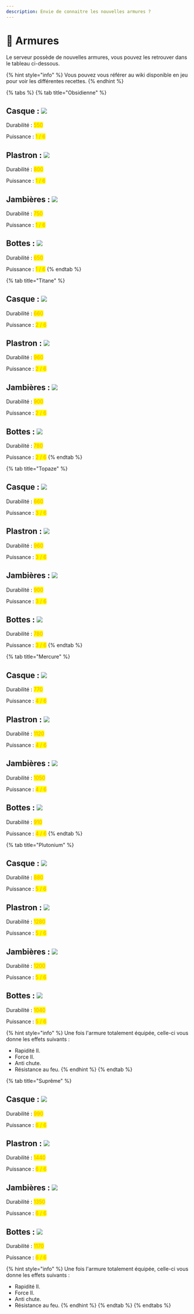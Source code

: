 ```yaml
---
description: Envie de connaitre les nouvelles armures ?
---
```


# 🤺 Armures

Le serveur possède de nouvelles armures, vous pouvez les retrouver dans le tableau ci-dessous.

{% hint style="info" %}
Vous pouvez vous référer au wiki disponible en jeu pour voir les différentes recettes.
{% endhint %}



{% tabs %}
{% tab title="Obsidienne" %}
## Casque : ![](../../.gitbook/assets/obsidian_helmet.png)

Durabilité : <mark style="color:orange;">550</mark>

Puissance : <mark style="color:orange;">1 / 6</mark>



## Plastron : ![](../../.gitbook/assets/obsidian_chestplate.png)

Durabilité : <mark style="color:orange;">800</mark>

Puissance : <mark style="color:orange;">1 / 6</mark>



## Jambières : ![](../../.gitbook/assets/obsidian_leggings.png)

Durabilité : <mark style="color:orange;">750</mark>

Puissance : <mark style="color:orange;">1 / 6</mark>



## Bottes : ![](../../.gitbook/assets/obsidian_boots.png)

Durabilité : <mark style="color:orange;">650</mark>

Puissance : <mark style="color:orange;">1 / 6</mark>
{% endtab %}

{% tab title="Titane" %}
## Casque : ![](../../.gitbook/assets/titane_helmet.png)

Durabilité : <mark style="color:orange;">660</mark>

Puissance : <mark style="color:orange;">2 / 6</mark>



## Plastron : ![](../../.gitbook/assets/titane_chestplate.png)

Durabilité : <mark style="color:orange;">960</mark>

Puissance : <mark style="color:orange;">2 / 6</mark>



## Jambières : ![](../../.gitbook/assets/titane_leggings.png)

Durabilité : <mark style="color:orange;">900</mark>

Puissance : <mark style="color:orange;">2 / 6</mark>



## Bottes : ![](../../.gitbook/assets/titane_boots.png)

Durabilité : <mark style="color:orange;">780</mark>

Puissance : <mark style="color:orange;">2 / 6</mark>
{% endtab %}

{% tab title="Topaze" %}
## Casque : ![](../../.gitbook/assets/topaze_helmet.png)

Durabilité : <mark style="color:orange;">660</mark>

Puissance : <mark style="color:orange;">3 / 6</mark>



## Plastron : ![](../../.gitbook/assets/topaze_chestplate.png)

Durabilité : <mark style="color:orange;">960</mark>

Puissance : <mark style="color:orange;">3 / 6</mark>



## Jambières : ![](../../.gitbook/assets/topaze_leggings.png)

Durabilité : <mark style="color:orange;">900</mark>

Puissance : <mark style="color:orange;">3 / 6</mark>



## Bottes : ![](../../.gitbook/assets/topaze_boots.png)

Durabilité : <mark style="color:orange;">780</mark>

Puissance : <mark style="color:orange;">3 / 6</mark>
{% endtab %}

{% tab title="Mercure" %}
## Casque : ![](../../.gitbook/assets/mercure_helmet.png)

Durabilité : <mark style="color:orange;">770</mark>

Puissance : <mark style="color:orange;">4 / 6</mark>



## Plastron : ![](../../.gitbook/assets/mercure_chestplate.png)

Durabilité : <mark style="color:orange;">1120</mark>

Puissance : <mark style="color:orange;">4 / 6</mark>



## Jambières : ![](../../.gitbook/assets/mercure_leggings.png)

Durabilité : <mark style="color:orange;">1050</mark>

Puissance : <mark style="color:orange;">4 / 6</mark>



## Bottes : ![](../../.gitbook/assets/mercure_boots.png)

Durabilité : <mark style="color:orange;">910</mark>

Puissance : <mark style="color:orange;">4 / 6</mark>
{% endtab %}

{% tab title="Plutonium" %}
## Casque : ![](../../.gitbook/assets/plutonium_helmet.png)

Durabilité : <mark style="color:orange;">880</mark>

Puissance : <mark style="color:orange;">5 / 6</mark>



## Plastron : ![](../../.gitbook/assets/plutonium_chestplate.png)

Durabilité : <mark style="color:orange;">1280</mark>

Puissance : <mark style="color:orange;">5 / 6</mark>



## Jambières : ![](../../.gitbook/assets/plutonium_leggings.png)

Durabilité : <mark style="color:orange;">1200</mark>

Puissance : <mark style="color:orange;">5 / 6</mark>



## Bottes : ![](../../.gitbook/assets/plutonium_boots.png)

Durabilité : <mark style="color:orange;">1040</mark>

Puissance : <mark style="color:orange;">5 / 6</mark>



{% hint style="info" %}
Une fois l'armure totalement équipée, celle-ci vous donne les effets suivants :

* Rapidité II.
* Force II.
* Anti chute.
* Résistance au feu.
{% endhint %}
{% endtab %}

{% tab title="Suprême" %}
## Casque : ![](../../.gitbook/assets/supreme_helmet.png)

Durabilité : <mark style="color:orange;">990</mark>

Puissance : <mark style="color:orange;">6 / 6</mark>



## Plastron : ![](../../.gitbook/assets/supreme_chestplate.png)

Durabilité : <mark style="color:orange;">1440</mark>

Puissance : <mark style="color:orange;">6 / 6</mark>



## Jambières : ![](../../.gitbook/assets/supreme_leggings.png)

Durabilité : <mark style="color:orange;">1350</mark>

Puissance : <mark style="color:orange;">6 / 6</mark>



## Bottes : ![](../../.gitbook/assets/supreme_boots.png)

Durabilité : <mark style="color:orange;">1170</mark>

Puissance : <mark style="color:orange;">6 / 6</mark>



{% hint style="info" %}
Une fois l'armure totalement équipée, celle-ci vous donne les effets suivants :

* Rapidité II.
* Force II.
* Anti chute.
* Résistance au feu.
{% endhint %}
{% endtab %}
{% endtabs %}
